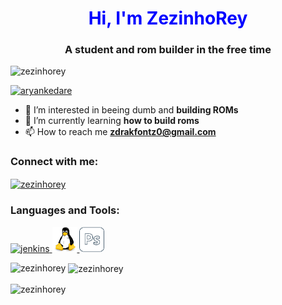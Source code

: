 <h1 align="center" style="color: blue">Hi, I'm ZezinhoRey</h1>
<h3 align="center">A student and rom builder in the free time</h3>
<p align="left"> <img src="https://komarev.com/ghpvc/?username=zezinhorey&label=Profile%20views&color=0e75b6&style=flat" alt="zezinhorey" /> </p>
<p align="left"> <a href="https://github.com/ryo-ma/github-profile-trophy"><img src="https://github-profile-trophy.vercel.app/?username=aryankedare" alt="aryankedare" /></a> </p>

- 🔭 I’m interested in beeing dumb and **building ROMs**
- 🌱 I’m currently learning **how to build roms**
- 📫 How to reach me **zdrakfontz0@gmail.com**

<h3 align="left">Connect with me:</h3>
<p align="left">
<a href="http://t.me/zezinh0" target="blank"><img align="center" src="https://macmagazine.com.br/wp-content/uploads/2019/05/16-telegram.jpg" alt="zezinhorey" height="80" width="135" /></a>
</p>

<h3 align="left">Languages and Tools:</h3>
<p align="left"> <a href="https://www.jenkins.io" target="_blank"> <img src="https://www.vectorlogo.zone/logos/jenkins/jenkins-icon.svg" alt="jenkins" width="40" height="40"/> </a> <a href="https://www.linux.org/" target="_blank"> <img src="https://raw.githubusercontent.com/devicons/devicon/master/icons/linux/linux-original.svg" alt="linux" width="40" height="40"/> </a> <a href="https://www.photoshop.com/en" target="_blank"> <img src="https://raw.githubusercontent.com/devicons/devicon/master/icons/photoshop/photoshop-line.svg" alt="photoshop" width="40" height="40"/> </a> </p>

<p><img align="left" src="https://github-readme-stats.vercel.app/api/top-langs?username=zezinhorey&show_icons=true&locale=en&layout=compact" alt="zezinhorey" /></p>

<p>&nbsp;<img align="center" src="https://github-readme-stats.vercel.app/api?username=zezinhorey&show_icons=true&locale=en" alt="zezinhorey" /></p>

<p><img align="center" src="https://github-readme-streak-stats.herokuapp.com/?user=zezinhorey&" alt="zezinhorey" /></p>
